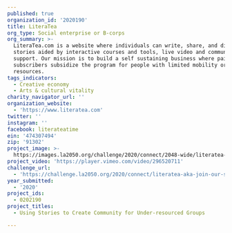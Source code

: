 ```yaml
---
published: true
organization_id: '2020190'
title: LiteraTea
org_type: Social enterprise or B-corps
org_summary: >-
  LiteraTea.com is a website where individuals can write, share, and discuss
  stories aided by interactive courses and tools, live video and communal
  support. Our mission is to build a self sustaining business where paid
  subscribers subsidize the program for people with limited mobility or
  resources.
tags_indicators:
  - Creative economy
  - Arts & cultural vitality
charity_navigator_url: ''
organization_website:
  - 'https://www.literatea.com'
twitter: ''
instagram: ''
facebook: literateatime
ein: '474307494'
zip: '91302'
project_image: >-
  https://images.la2050.org/challenge/2020/connect/2048-wide/literatea-aka-join-our-story.jpg
project_video: 'https://player.vimeo.com/video/296520711'
challenge_url:
  - 'https://challenge.la2050.org/2020/connect/literatea-aka-join-our-story/'
year_submitted:
  - '2020'
project_ids:
  - 0202190
project_titles:
  - Using Stories to Create Community for Under-resourced Groups

---
```

